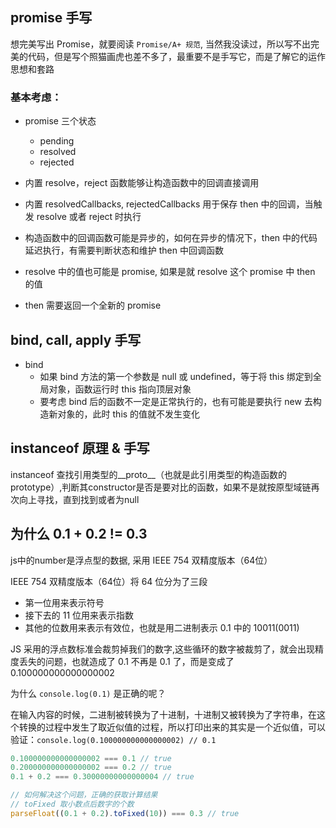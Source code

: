 ## promise 手写

想完美写出 Promise，就要阅读 `Promise/A+ 规范`, 当然我没读过，所以写不出完美的代码，但是写个照猫画虎也差不多了，最重要不是手写它，而是了解它的运作思想和套路

### 基本考虑：

- promise 三个状态

  - pending
  - resolved
  - rejected

- 内置 resolve，reject 函数能够让构造函数中的回调直接调用

- 内置 resolvedCallbacks, rejectedCallbacks 用于保存 then 中的回调，当触发 resolve 或者 reject 时执行

- 构造函数中的回调函数可能是异步的，如何在异步的情况下，then 中的代码延迟执行，有需要判断状态和维护 then 中回调函数

- resolve 中的值也可能是 promise, 如果是就 resolve 这个 promise 中 then 的值

- then 需要返回一个全新的 promise

## bind, call, apply 手写

- bind
  - 如果 bind 方法的第一个参数是 null 或 undefined，等于将 this 绑定到全局对象，函数运行时 this 指向顶层对象
  - 要考虑 bind 后的函数不一定是正常执行的，也有可能是要执行 new 去构造新对象的，此时 this 的值就不发生变化


## instanceof 原理 & 手写
instanceof 查找引用类型的__proto__（也就是此引用类型的构造函数的prototype）,判断其constructor是否是要对比的函数，如果不是就按原型域链再次向上寻找，直到找到或者为null

## 为什么 0.1 + 0.2 != 0.3
js中的number是浮点型的数据, 采用 IEEE 754 双精度版本（64位）

IEEE 754 双精度版本（64位）将 64 位分为了三段
- 第一位用来表示符号
- 接下去的 11 位用来表示指数
- 其他的位数用来表示有效位，也就是用二进制表示 0.1 中的 10011(0011)

JS 采用的浮点数标准会裁剪掉我们的数字,这些循环的数字被裁剪了，就会出现精度丢失的问题，也就造成了 0.1 不再是 0.1 了，而是变成了 0.100000000000000002

为什么 `console.log(0.1)` 是正确的呢？ 

在输入内容的时候，二进制被转换为了十进制，十进制又被转换为了字符串，在这个转换的过程中发生了取近似值的过程，所以打印出来的其实是一个近似值，可以验证：`console.log(0.100000000000000002) // 0.1`

```js
0.100000000000000002 === 0.1 // true
0.200000000000000002 === 0.2 // true
0.1 + 0.2 === 0.30000000000000004 // true

// 如何解决这个问题，正确的获取计算结果  
// toFixed 取小数点后数字的个数
parseFloat((0.1 + 0.2).toFixed(10)) === 0.3 // true
```
